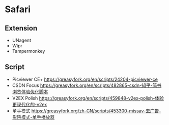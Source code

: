 # Safari

## Extension

* UNagent
* Wipr  
* Tampermonkey

## Script

* Picviewer CE+ https://greasyfork.org/en/scripts/24204-picviewer-ce
* CSDN Focus  https://greasyfork.org/en/scripts/482865-csdn-知乎-简书浏览体验优化脚本
* V2EX Polish https://greasyfork.org/en/scripts/459848-v2ex-polish-体验更现代化的-v2ex
* 单手模式
https://greasyfork.org/zh-CN/scripts/453300-missav-去广告-影院模式-单手播放器
